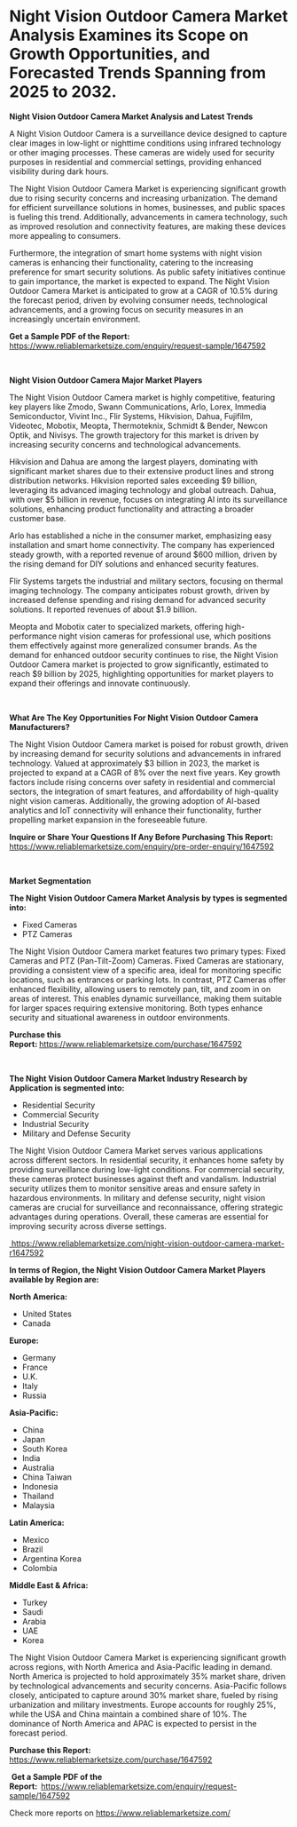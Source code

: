 <p><h1>Night Vision Outdoor Camera Market Analysis Examines its Scope on Growth Opportunities, and Forecasted Trends Spanning from 2025 to 2032.</h1></p><p><strong>Night Vision Outdoor Camera Market Analysis and Latest Trends</strong></p>
<p><p>A Night Vision Outdoor Camera is a surveillance device designed to capture clear images in low-light or nighttime conditions using infrared technology or other imaging processes. These cameras are widely used for security purposes in residential and commercial settings, providing enhanced visibility during dark hours.</p><p>The Night Vision Outdoor Camera Market is experiencing significant growth due to rising security concerns and increasing urbanization. The demand for efficient surveillance solutions in homes, businesses, and public spaces is fueling this trend. Additionally, advancements in camera technology, such as improved resolution and connectivity features, are making these devices more appealing to consumers.</p><p>Furthermore, the integration of smart home systems with night vision cameras is enhancing their functionality, catering to the increasing preference for smart security solutions. As public safety initiatives continue to gain importance, the market is expected to expand. The Night Vision Outdoor Camera Market is anticipated to grow at a CAGR of 10.5% during the forecast period, driven by evolving consumer needs, technological advancements, and a growing focus on security measures in an increasingly uncertain environment.</p></p>
<p><strong>Get a Sample PDF of the Report:&nbsp;</strong> <a href="https://www.reliablemarketsize.com/enquiry/request-sample/1647592?utm_campaign=2334&utm_medium=2&utm_source=Github&utm_content=ia&utm_term=10042025&utm_id=night-vision-outdoor-camera">https://www.reliablemarketsize.com/enquiry/request-sample/1647592</a></p>
<p>&nbsp;</p>
<p><strong>Night Vision Outdoor Camera Major Market Players</strong></p>
<p><p>The Night Vision Outdoor Camera market is highly competitive, featuring key players like Zmodo, Swann Communications, Arlo, Lorex, Immedia Semiconductor, Vivint Inc., Flir Systems, Hikvision, Dahua, Fujifilm, Videotec, Mobotix, Meopta, Thermoteknix, Schmidt & Bender, Newcon Optik, and Nivisys. The growth trajectory for this market is driven by increasing security concerns and technological advancements.</p><p>Hikvision and Dahua are among the largest players, dominating with significant market shares due to their extensive product lines and strong distribution networks. Hikvision reported sales exceeding $9 billion, leveraging its advanced imaging technology and global outreach. Dahua, with over $5 billion in revenue, focuses on integrating AI into its surveillance solutions, enhancing product functionality and attracting a broader customer base.</p><p>Arlo has established a niche in the consumer market, emphasizing easy installation and smart home connectivity. The company has experienced steady growth, with a reported revenue of around $600 million, driven by the rising demand for DIY solutions and enhanced security features.</p><p>Flir Systems targets the industrial and military sectors, focusing on thermal imaging technology. The company anticipates robust growth, driven by increased defense spending and rising demand for advanced security solutions. It reported revenues of about $1.9 billion.</p><p>Meopta and Mobotix cater to specialized markets, offering high-performance night vision cameras for professional use, which positions them effectively against more generalized consumer brands. As the demand for enhanced outdoor security continues to rise, the Night Vision Outdoor Camera market is projected to grow significantly, estimated to reach $9 billion by 2025, highlighting opportunities for market players to expand their offerings and innovate continuously.</p></p>
<p>&nbsp;</p>
<p><strong>What Are The Key Opportunities For Night Vision Outdoor Camera Manufacturers?</strong></p>
<p><p>The Night Vision Outdoor Camera market is poised for robust growth, driven by increasing demand for security solutions and advancements in infrared technology. Valued at approximately $3 billion in 2023, the market is projected to expand at a CAGR of 8% over the next five years. Key growth factors include rising concerns over safety in residential and commercial sectors, the integration of smart features, and affordability of high-quality night vision cameras. Additionally, the growing adoption of AI-based analytics and IoT connectivity will enhance their functionality, further propelling market expansion in the foreseeable future.</p></p>
<p><strong>Inquire or Share Your Questions If Any Before Purchasing This Report:</strong> <a href="https://www.reliablemarketsize.com/enquiry/pre-order-enquiry/1647592?utm_campaign=2334&utm_medium=2&utm_source=Github&utm_content=ia&utm_term=10042025&utm_id=night-vision-outdoor-camera">https://www.reliablemarketsize.com/enquiry/pre-order-enquiry/1647592</a></p>
<p>&nbsp;</p>
<p><strong>Market Segmentation</strong></p>
<p><strong>The Night Vision Outdoor Camera Market Analysis by types is segmented into:</strong></p>
<p><ul><li>Fixed Cameras</li><li>PTZ Cameras</li></ul></p>
<p><p>The Night Vision Outdoor Camera market features two primary types: Fixed Cameras and PTZ (Pan-Tilt-Zoom) Cameras. Fixed Cameras are stationary, providing a consistent view of a specific area, ideal for monitoring specific locations, such as entrances or parking lots. In contrast, PTZ Cameras offer enhanced flexibility, allowing users to remotely pan, tilt, and zoom in on areas of interest. This enables dynamic surveillance, making them suitable for larger spaces requiring extensive monitoring. Both types enhance security and situational awareness in outdoor environments.</p></p>
<p><strong>Purchase this Report:&nbsp;</strong><a href="https://www.reliablemarketsize.com/purchase/1647592?utm_campaign=2334&utm_medium=2&utm_source=Github&utm_content=ia&utm_term=10042025&utm_id=night-vision-outdoor-camera">https://www.reliablemarketsize.com/purchase/1647592</a></p>
<p>&nbsp;</p>
<p><strong>The Night Vision Outdoor Camera Market Industry Research by Application is segmented into:</strong></p>
<p><ul><li>Residential Security</li><li>Commercial Security</li><li>Industrial Security</li><li>Military and Defense Security</li></ul></p>
<p><p>The Night Vision Outdoor Camera Market serves various applications across different sectors. In residential security, it enhances home safety by providing surveillance during low-light conditions. For commercial security, these cameras protect businesses against theft and vandalism. Industrial security utilizes them to monitor sensitive areas and ensure safety in hazardous environments. In military and defense security, night vision cameras are crucial for surveillance and reconnaissance, offering strategic advantages during operations. Overall, these cameras are essential for improving security across diverse settings.</p></p>
<p><a href="https://www.reliablemarketsize.com/night-vision-outdoor-camera-market-r1647592?utm_campaign=2334&utm_medium=2&utm_source=Github&utm_content=ia&utm_term=10042025&utm_id=night-vision-outdoor-camera">&nbsp;https://www.reliablemarketsize.com/night-vision-outdoor-camera-market-r1647592</a></p>
<p><strong>In terms of Region, the Night Vision Outdoor Camera Market Players available by Region are:</strong></p>
<p>
    <p> <strong> North America: </strong>
        <ul>
            <li>United States</li>
            <li>Canada</li>
        </ul>
        </p> 
    <p> <strong> Europe: </strong>
        <ul>
            <li>Germany</li>
            <li>France</li>
            <li>U.K.</li>
            <li>Italy</li>
            <li>Russia</li>
        </ul>
        </p> 
    <p> <strong> Asia-Pacific: </strong>
        <ul>
            <li>China</li>
            <li>Japan</li>
            <li>South Korea</li>
            <li>India</li>
            <li>Australia</li>
            <li>China Taiwan</li>
            <li>Indonesia</li>
            <li>Thailand</li>
            <li>Malaysia</li>
        </ul>
        </p> 
    <p> <strong> Latin America: </strong>
        <ul>
            <li>Mexico</li>
            <li>Brazil</li>
            <li>Argentina Korea</li>
            <li>Colombia</li>
        </ul>
        </p> 
    <p> <strong> Middle East & Africa: </strong>
        <ul>
            <li>Turkey</li>
            <li>Saudi</li>
            <li>Arabia</li>
            <li>UAE</li>
            <li>Korea</li>
        </ul>
    </p>
    </p>
<p><p>The Night Vision Outdoor Camera Market is experiencing significant growth across regions, with North America and Asia-Pacific leading in demand. North America is projected to hold approximately 35% market share, driven by technological advancements and security concerns. Asia-Pacific follows closely, anticipated to capture around 30% market share, fueled by rising urbanization and military investments. Europe accounts for roughly 25%, while the USA and China maintain a combined share of 10%. The dominance of North America and APAC is expected to persist in the forecast period.</p></p>
<p><strong>Purchase this Report: </strong><a href="https://www.reliablemarketsize.com/purchase/1647592?utm_campaign=2334&utm_medium=2&utm_source=Github&utm_content=ia&utm_term=10042025&utm_id=night-vision-outdoor-camera">https://www.reliablemarketsize.com/purchase/1647592</a></p>
<p>&nbsp;<strong>Get a Sample PDF of the Report:&nbsp;&nbsp;</strong><a href="https://www.reliablemarketsize.com/enquiry/request-sample/1647592?utm_campaign=2334&utm_medium=2&utm_source=Github&utm_content=ia&utm_term=10042025&utm_id=night-vision-outdoor-camera">https://www.reliablemarketsize.com/enquiry/request-sample/1647592</a></p>
<p><strong></strong></p>
<p>Check more reports on <a href="https://www.reliablemarketsize.com/?utm_campaign=2334&utm_medium=2&utm_source=Github&utm_content=ia&utm_term=10042025&utm_id=night-vision-outdoor-camera">https://www.reliablemarketsize.com/</a></p>